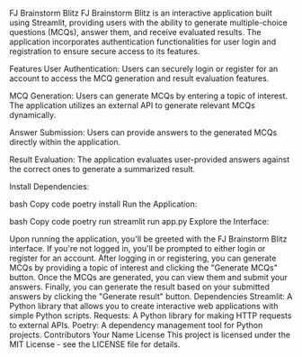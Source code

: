 FJ Brainstorm Blitz
FJ Brainstorm Blitz is an interactive application built using Streamlit, providing users with the ability to generate multiple-choice questions (MCQs), answer them, and receive evaluated results. The application incorporates authentication functionalities for user login and registration to ensure secure access to its features.

Features
User Authentication: Users can securely login or register for an account to access the MCQ generation and result evaluation features.

MCQ Generation: Users can generate MCQs by entering a topic of interest. The application utilizes an external API to generate relevant MCQs dynamically.

Answer Submission: Users can provide answers to the generated MCQs directly within the application.

Result Evaluation: The application evaluates user-provided answers against the correct ones to generate a summarized result.


Install Dependencies:

bash
Copy code
poetry install
Run the Application:

bash
Copy code
poetry run streamlit run app.py
Explore the Interface:

Upon running the application, you'll be greeted with the FJ Brainstorm Blitz interface.
If you're not logged in, you'll be prompted to either login or register for an account.
After logging in or registering, you can generate MCQs by providing a topic of interest and clicking the "Generate MCQs" button.
Once the MCQs are generated, you can view them and submit your answers.
Finally, you can generate the result based on your submitted answers by clicking the "Generate result" button.
Dependencies
Streamlit: A Python library that allows you to create interactive web applications with simple Python scripts.
Requests: A Python library for making HTTP requests to external APIs.
Poetry: A dependency management tool for Python projects.
Contributors
Your Name
License
This project is licensed under the MIT License - see the LICENSE file for details.